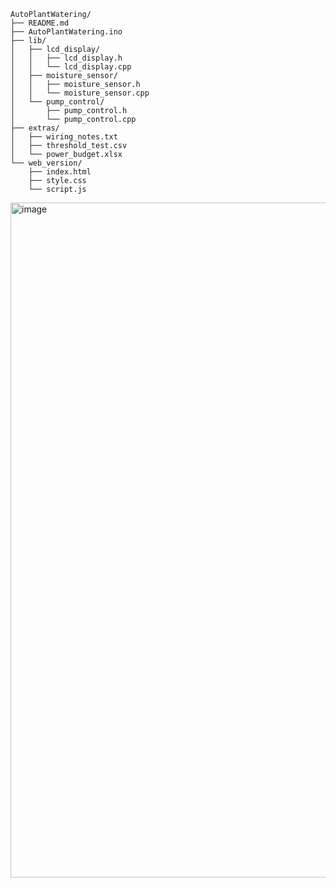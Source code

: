 ```
AutoPlantWatering/
├── README.md                     
├── AutoPlantWatering.ino         
├── lib/
│   ├── lcd_display/
│   │   ├── lcd_display.h        
│   │   └── lcd_display.cpp
│   ├── moisture_sensor/
│   │   ├── moisture_sensor.h   
│   │   └── moisture_sensor.cpp
│   └── pump_control/
│       ├── pump_control.h    
│       └── pump_control.cpp
├── extras/
│   ├── wiring_notes.txt        
│   ├── threshold_test.csv        
│   └── power_budget.xlsx       
└── web_version/ 
    ├── index.html
    ├── style.css
    └── script.js
```
<img width="1920" height="1080" alt="image" src="https://github.com/user-attachments/assets/e8813db1-c090-4ce6-9c5e-5a43cd72fd57" />
